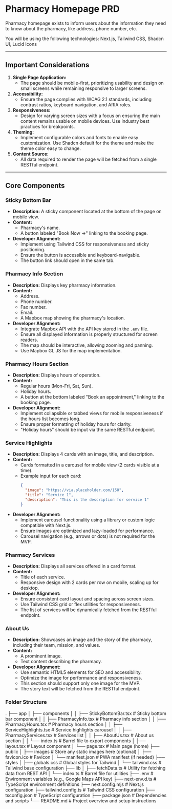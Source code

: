 # Pharmacy Homepage PRD

Pharmacy homepage exists to inform users about the information they need to know about the pharmacy, like address, phone number, etc.

You will be using the following technologies: Next.js, Tailwind CSS, Shadcn UI, Lucid Icons

---

## Important Considerations

1. **Single Page Application:**
   - The page should be mobile-first, prioritizing usability and design on small screens while remaining responsive to larger screens.
2. **Accessibility:**
   - Ensure the page complies with WCAG 2.1 standards, including contrast ratios, keyboard navigation, and ARIA roles.
3. **Responsiveness:**
   - Design for varying screen sizes with a focus on ensuring the main content remains usable on mobile devices. Use industry best practices for breakpoints.
4. **Theming:**
   - Implement configurable colors and fonts to enable easy customization. Use Shadcn default for the theme and make the theme color easy to change.
5. **Content Source:**
   - All data required to render the page will be fetched from a single RESTful endpoint.

---

## Core Components

### Sticky Bottom Bar

- **Description:** A sticky component located at the bottom of the page on mobile view.
- **Content:**
  - Pharmacy's name.
  - A button labeled "Book Now ->" linking to the booking page.
- **Developer Alignment:**
  - Implement using Tailwind CSS for responsiveness and sticky positioning.
  - Ensure the button is accessible and keyboard-navigable.
  - The button link should open in the same tab.

### Pharmacy Info Section

- **Description:** Displays key pharmacy information.
- **Content:**
  - Address.
  - Phone number.
  - Fax number.
  - Email.
  - A Mapbox map showing the pharmacy's location.
- **Developer Alignment:**
  - Integrate Mapbox API with the API key stored in the `.env` file.
  - Ensure all displayed information is properly structured for screen readers.
  - The map should be interactive, allowing zooming and panning.
  - Use Mapbox GL JS for the map implementation.

### Pharmacy Hours Section

- **Description:** Displays hours of operation.
- **Content:**
  - Regular hours (Mon-Fri, Sat, Sun).
  - Holiday hours.
  - A button at the bottom labeled "Book an appointment," linking to the booking page.
- **Developer Alignment:**
  - Implement collapsible or tabbed views for mobile responsiveness if the hours list becomes long.
  - Ensure proper formatting of holiday hours for clarity.
  - "Holiday hours" should be input via the same RESTful endpoint.

### Service Highlights

- **Description:** Displays 4 cards with an image, title, and description.
- **Content:**
  - Cards formatted in a carousel for mobile view (2 cards visible at a time).
  - Example input for each card:
    ```json
    {
      "image": "https://via.placeholder.com/150",
      "title": "Service 1",
      "description": "This is the description for service 1"
    }
    ```
- **Developer Alignment:**
  - Implement carousel functionality using a library or custom logic compatible with Next.js.
  - Ensure images are optimized and lazy-loaded for performance.
  - Carousel navigation (e.g., arrows or dots) is not required for the MVP.

### Pharmacy Services

- **Description:** Displays all services offered in a card format.
- **Content:**
  - Title of each service.
  - Responsive design with 2 cards per row on mobile, scaling up for desktop.
- **Developer Alignment:**
  - Ensure consistent card layout and spacing across screen sizes.
  - Use Tailwind CSS grid or flex utilities for responsiveness.
  - The list of services will be dynamically fetched from the RESTful endpoint.

### About Us

- **Description:** Showcases an image and the story of the pharmacy, including their team, mission, and values.
- **Content:**
  - A prominent image.
  - Text content describing the pharmacy.
- **Developer Alignment:**
  - Use semantic HTML5 elements for SEO and accessibility.
  - Optimize the image for performance and responsiveness.
  - This section should support only one image for the MVP.
  - The story text will be fetched from the RESTful endpoint.

### Folder Structure

.
├── app
│ ├── components
│ │ ├── StickyBottomBar.tsx # Sticky bottom bar component
│ │ ├── PharmacyInfo.tsx # Pharmacy info section
│ │ ├── PharmacyHours.tsx # Pharmacy hours section
│ │ ├── ServiceHighlights.tsx # Service highlights carousel
│ │ ├── PharmacyServices.tsx # Services list
│ │ ├── AboutUs.tsx # About us section
│ │ └── index.ts # Barrel file to export components
│ ├── layout.tsx # Layout component
│ └── page.tsx # Main page (home)
├── public
│ ├── images # Store any static images here (optional)
│ ├── favicon.ico # Favicon
│ └── manifest.json # PWA manifest (if needed)
├── styles
│ ├── globals.css # Global styles for Tailwind
│ └── tailwind.css # Tailwind base configuration
├── lib
│ ├── fetchData.ts # Utility for fetching data from REST API
│ └── index.ts # Barrel file for utilities
├── .env # Environment variables (e.g., Google Maps API key)
├── next-env.d.ts # TypeScript environment definitions
├── next.config.mjs # Next.js configuration
├── tailwind.config.ts # Tailwind CSS configuration
├── tsconfig.json # TypeScript configuration
├── package.json # Dependencies and scripts
└── README.md # Project overview and setup instructions
